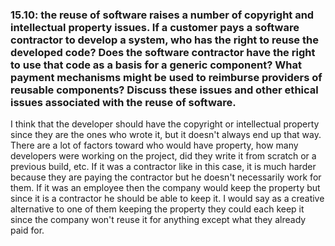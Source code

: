 <h3>15.10: the reuse of software raises a number of copyright and intellectual property issues. If a customer pays a software contractor to develop a system, who has the right to reuse the developed code? Does the software contractor have the right to use that code as a basis for a generic component? What payment mechanisms might be used to reimburse providers of reusable components? Discuss these issues and other ethical issues associated with the reuse of software.</h3>

<p>I think that the developer should have the copyright or intellectual property since they are the ones who wrote it, but it doesn't always end up that way. There are a lot of factors toward who would have property, how many developers were working on the project, did they write it from scratch or a previous build, etc. If it was a contractor like in this case, it is much harder because they are paying the contractor but he doesn't necessarily work for them. If it was an employee then the company would keep the property but since it is a contractor he should be able to keep it. I would say as a creative alternative to one of them keeping the property they could each keep it since the company won't reuse it for anything except what they already paid for.</p>
